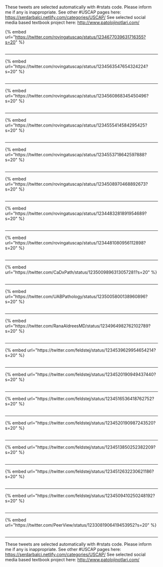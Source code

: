 

These tweets are selected automatically with #rstats code. Please inform me if any is inappropriate.
See other #USCAP pages here: https://serdarbalci.netlify.com/categories/USCAP/ 
See selected social media based textbook project here: http://www.patolojinotlari.com/

{% embed url="https://twitter.com/rovingatuscap/status/1234677039631716355?s=20" %}<br>
<br>
<hr>
{% embed url="https://twitter.com/rovingatuscap/status/1234563547654324224?s=20" %}<br>
<br>
<hr>
{% embed url="https://twitter.com/rovingatuscap/status/1234560868345450496?s=20" %}<br>
<br>
<hr>
{% embed url="https://twitter.com/rovingatuscap/status/1234555414584295425?s=20" %}<br>
<br>
<hr>
{% embed url="https://twitter.com/rovingatuscap/status/1234553718642597888?s=20" %}<br>
<br>
<hr>
{% embed url="https://twitter.com/rovingatuscap/status/1234508970468892673?s=20" %}<br>
<br>
<hr>
{% embed url="https://twitter.com/rovingatuscap/status/1234483281891954689?s=20" %}<br>
<br>
<hr>
{% embed url="https://twitter.com/rovingatuscap/status/1234481080956112898?s=20" %}<br>
<br>
<hr>
{% embed url="https://twitter.com/CaDxPath/status/1235009896313057281?s=20" %}<br>
<br>
<hr>
{% embed url="https://twitter.com/UABPathology/status/1235005800138960896?s=20" %}<br>
<br>
<hr>
{% embed url="https://twitter.com/RanaAldreesMD/status/1234964982762102789?s=20" %}<br>
<br>
<hr>
{% embed url="https://twitter.com/feldstej/status/1234539629954654214?s=20" %}<br>
<br>
<hr>
{% embed url="https://twitter.com/feldstej/status/1234520190949437440?s=20" %}<br>
<br>
<hr>
{% embed url="https://twitter.com/feldstej/status/1234516536418762752?s=20" %}<br>
<br>
<hr>
{% embed url="https://twitter.com/feldstej/status/1234520190987243520?s=20" %}<br>
<br>
<hr>
{% embed url="https://twitter.com/feldstej/status/1234513850252382209?s=20" %}<br>
<br>
<hr>
{% embed url="https://twitter.com/feldstej/status/1234512632230621186?s=20" %}<br>
<br>
<hr>
{% embed url="https://twitter.com/feldstej/status/1234509410250248192?s=20" %}<br>
<br>
<hr>
{% embed url="https://twitter.com/PeerView/status/1233081906419453952?s=20" %}<br>
<br>
<hr>


These tweets are selected automatically with #rstats code. Please inform me if any is inappropriate.
See other #USCAP pages here: https://serdarbalci.netlify.com/categories/USCAP/ 
See selected social media based textbook project here: http://www.patolojinotlari.com/
